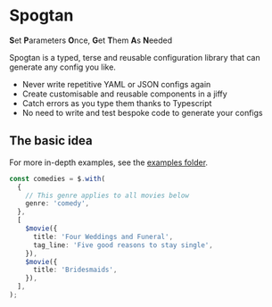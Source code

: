 # Spogtan

**S**et **P**arameters **O**nce, **G**et **T**hem **A**s **N**eeded

Spogtan is a typed, terse and reusable configuration library that can generate any config you like.

- Never write repetitive YAML or JSON configs again
- Create customisable and reusable components in a jiffy
- Catch errors as you type them thanks to Typescript
- No need to write and test bespoke code to generate your configs

## The basic idea

For more in-depth examples, see the [examples folder](https://github.com/LukeGT/spogtan/tree/main/examples).

```Typescript
const comedies = $.with(
  {
    // This genre applies to all movies below
    genre: 'comedy',
  },
  [
    $movie({
      title: 'Four Weddings and Funeral',
      tag_line: 'Five good reasons to stay single',
    }),
    $movie({
      title: 'Bridesmaids',
    }),
  ],
);
```